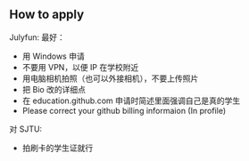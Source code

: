 ## How to apply

Julyfun: 最好：

- 用 Windows 申请
- 不要用 VPN，以便 IP 在学校附近
- 用电脑相机拍照（也可以外接相机），不要上传照片
- 把 Bio 改的详细点
- 在 education.github.com 申请时简述里面强调自己是真的学生
- Please correct your github billing informaion (In profile)

对 SJTU:

- 拍刷卡的学生证就行

